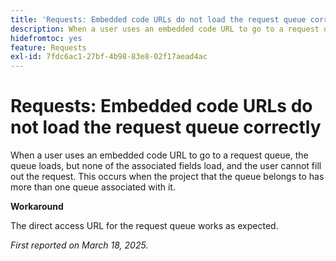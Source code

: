 ```yaml
---
title: 'Requests: Embedded code URLs do not load the request queue correctly'
description: When a user uses an embedded code URL to go to a request queue, the queue loads, but none of the associated fields load, and the user cannot fill out the request. This occurs when the project that the queue belongs to has more than one queue associated with it
hidefromtoc: yes
feature: Requests
exl-id: 7fdc6ac1-27bf-4b98-83e8-02f17aead4ac
---
```

# Requests: Embedded code URLs do not load the request queue correctly

When a user uses an embedded code URL to go to a request queue, the queue loads, but none of the associated fields load, and the user cannot fill out the request. This occurs when the project that the queue belongs to has more than one queue associated with it.

**Workaround**

The direct access URL for the request queue works as expected.

_First reported on March 18, 2025._
